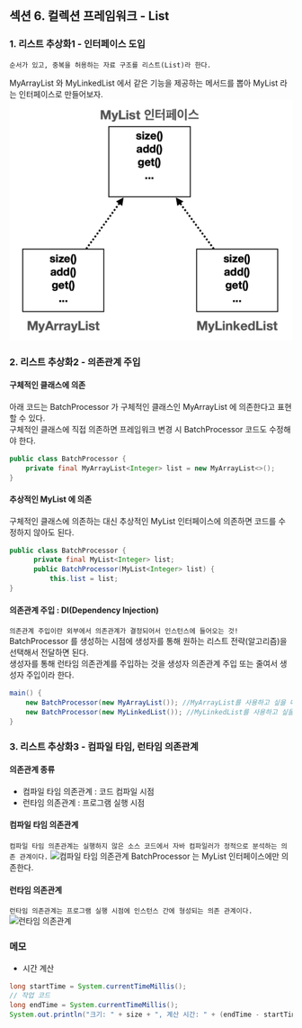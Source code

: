 ## 섹션 6. 컬렉션 프레임워크 - List

### 1. 리스트 추상화1 - 인터페이스 도입
`순서가 있고, 중복을 허용하는 자료 구조를 리스트(List)라 한다.`

MyArrayList 와 MyLinkedList 에서 같은 기능을 제공하는 메서드를 뽑아 MyList 라는 인터페이스로 만들어보자.
![MyList](https://github.com/somminn/TIL/blob/main/image/%EC%8A%A4%ED%81%AC%EB%A6%B0%EC%83%B7%202025-03-19%20%EC%98%A4%ED%9B%84%207.56.21.png?raw=true)

### 2. 리스트 추상화2 - 의존관계 주입

#### 구체적인 클래스에 의존
아래 코드는 BatchProcessor 가 구체적인 클래스인 MyArrayList 에 의존한다고 표현할 수 있다.   
구체적인 클래스에 직접 의존하면 프레임워크 변경 시 BatchProcessor 코드도 수정해야 한다.
```java
public class BatchProcessor {
    private final MyArrayList<Integer> list = new MyArrayList<>();
}
```

#### 추상적인 MyList 에 의존
구체적인 클래스에 의존하는 대신 추상적인 MyList 인터페이스에 의존하면 코드를 수정하지 않아도 된다.
```java
public class BatchProcessor {
      private final MyList<Integer> list;
      public BatchProcessor(MyList<Integer> list) {
          this.list = list;
}
```
#### 의존관계 주입 : DI(Dependency Injection)
`의존관계 주입이란 외부에서 의존관계가 결정되어서 인스턴스에 들어오는 것!`   
BatchProcessor 를 생성하는 시점에 생성자를 통해 원하는 리스트 전략(알고리즘)을 선택해서 전달하면 된다.   
생성자를 통해 런타임 의존관계를 주입하는 것을 생성자 의존관계 주입 또는 줄여서 생성자 주입이라 한다.
```java
main() {
    new BatchProcessor(new MyArrayList()); //MyArrayList를 사용하고 싶을 때 
    new BatchProcessor(new MyLinkedList()); //MyLinkedList를 사용하고 싶을 때
}
```


### 3. 리스트 추상화3 - 컴파일 타임, 런타임 의존관계

#### 의존관계 종류
- 컴파일 타임 의존관계 : 코드 컴파일 시점
- 런타임 의존관계 : 프로그램 실행 시점 

   
#### 컴파일 타임 의존관계
`컴파일 타임 의존관계는 실행하지 않은 소스 코드에서 자바 컴파일러가 정적으로 분석하는 의존 관계이다.`
![컴파일 타임 의존관계]()
BatchProcessor 는 MyList 인터페이스에만 의존한다.


#### 런타임 의존관계
`런타임 의존관계는 프로그램 실행 시점에 인스턴스 간에 형성되는 의존 관계이다.`
![런타임 의존관계]()















### 메모
- 시간 계산
```java
long startTime = System.currentTimeMillis();
// 작업 코드
long endTime = System.currentTimeMillis();
System.out.println("크기: " + size + ", 계산 시간: " + (endTime - startTime) + "ms");

```